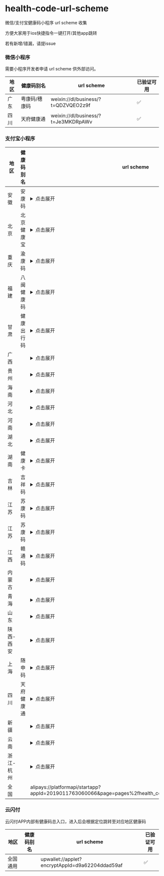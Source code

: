 # health-code-url-scheme

微信/支付宝健康码小程序 url scheme 收集

方便大家用于ios快捷指令一键打开/其他app跳转

若有新增/错漏，请提issue

### 微信小程序

需要小程序开发者申请 url scheme 供外部访问。

| 地区 | 健康码别名 | url scheme | 已验证可用 
| - | - | - | - |
| 广东 | 粤康码/穗康码 | weixin://dl/business/?t=QDZVQEO2z9f | ✅ |
| 四川 | 天府健康通 | weixin://dl/business/?t=Je3MKDRpAWv | ✅ |


### 支付宝小程序

| 地区 | 健康码别名 | url scheme | 已验证可用 
| ---- | ---- | - | - |
| 安徽 | 安康码 | <details><summary>点击展开</summary><p>alipays://platformapi/startapp?appId=2018081661065647&page=pages%2Fservice%2Fservice%3furl%3dhttps%3a%2f%2fakm.ahzwfw.gov.cn%2fakm-sj-user%2findex.html%3fbelongarea%3d340100%24%2fhome%3fbelongarea%3d340100%26auth%3dct</p></details> | ✅|
| 北京 | 北京健康宝 | <details><summary>点击展开</summary><p>alipays://platformapi/startapp?appId=2021001135679870</p></details> | ✅|
| 重庆 | 渝康码 | <details><summary>点击展开</summary><p>alipays://platformapi/startapp?appId=2021001130674650</p></details> | ✅|
| 福建 | 八闽健康码 | <details><summary>点击展开</summary><p>alipays://platformapi/startapp?appId=2021002125635929</p></details> | ✅|
| 甘肃 | 健康出行码 | <details><summary>点击展开</summary><p>alipays://platformapi/startapp?appId=20000067&url=https%3A%2F%2Fwx.jkgs.gov.cn%2Fwap%2FhealthPass%2FaliPay%2Faccess</p></details> | ✅|
| 广西 | | <details><summary>点击展开</summary><p>alipays://platformapi/startapp?appId=68687957&url=%2Fp%2Fc%2F18j5w1jmsiqo%2Freport.html%3ForgCode%3D450000-91330106MA27Y4U47R-p0000%26type%3Dtwocode%26needRequestCodeDetail%3DYES%26from%3Doffline%26showChooseCity%3DYES</p></details> | ✅|
| 贵州 | | <details><summary>点击展开</summary><p>alipays://platformapi/startapp?appId=2021001135637273</p></details> | ✅|
| 海南 | | <details><summary>点击展开</summary><p>alipays://platformapi/startapp?appId=2021001155692504&query=action%3Dopen%26tab%3Dcode%26source%3D%E5%9F%8E%E5%B8%82%E5%81%A5%E5%BA%B7%E7%A0%81</p></details> | ✅|
| 河北 | | <details><summary>点击展开</summary><p>alipays://platformapi/startapp?appId=2021002100611022&page=pages/index/index</p></details> | ✅|
| 河南 | | <details><summary>点击展开</summary><p>alipays://platformapi/startapp?appId=2019091067186151&query=code%3Dalipays_ysb_jkm%26region%3D410500%26value%3Dhttps%253A%252F%252Frender.alipay.com%252Fp%252Fc%252Fhenan-jkm%252Freport.html%253ForgCode%253D410500-91330106MA27Y4U47R-p0000%2526type%253Dtwocode%2526needRequestCodeDetail%253DYES%2526from%253Doffline</p></details> | ✅|
| 湖北 | | <details><summary>点击展开</summary><p>alipays://platformapi/startapp?appId=2021001132656455&nbupdate=syncforce&nbversion=0.2.2003261457.6</p></details> | ✅|
| 湖南 | 健康卡 | <details><summary>点击展开</summary><p>alipays://platformapi/startapp?appId=2021002133603718</p></details> | ✅|
| 吉林 | 吉祥码 | <details><summary>点击展开</summary><p>alipays://platformapi/startapp?appId=2019082066328992&page=pages%2Fqrcode%2Fqrcode</p></details> | ✅|
| 江苏 | 苏康码 | <details><summary>点击展开</summary><p>alipays://platformapi/startapp?appId=2018062060350751&page=%2Fpages%2Fweb%2Fweb%3Furl%3Dhttps%3A%2F%2Fjsstm.jszwfw.gov.cn%2FjkmIndex.html</p></details> | ✅|
| 江苏 | 苏康码 | <details><summary>点击展开</summary><p>alipays://platformapi/startapp?appId=2018062060350751&page=%2Fpages%2Fweb%2Fweb%3Furl%3Dhttps%3A%2F%2Fjsstm.jszwfw.gov.cn%2FjkmIndex.html</p></details> | ✅|
| 江西 | 赣通码 | <details><summary>点击展开</summary><p>alipays://platformapi/startapp?appId=2018082161130063&page=pages%2Fh5Load%2Fh5Load%3Flightappiduuid%3D6gdemQfv%26appName%3D%E8%B5%A3%E9%80%9A%E7%A0%81%26isneeduserinfo%3D0%26spec%3D5%26lightappurl%3Dhttps%3A%2F%2Fganfutong.jiangxi.gov.cn%2Fjmopen%2Fwebapp%2Fhtml5%2Fgantongma%2Findex.html</p></details> | ✅|
| 内蒙古 | | <details><summary>点击展开</summary><p>alipays://platformapi/startapp?appId=2021001114655676&page=pages%2fweb-view%2fweb-view%3furl%3dhttps%3a%2f%2fzwfw.nmg.gov.cn%2fapp%2ficity%2fapps%2fareas%2fneimenggu%2fcard-healthcode%2findex.html%26title%3d%e5%81%a5%e5%ba%b7%e7%a0%81%26form%3dexternal</p></details> | ✅|
| 青海 | | <details><summary>点击展开</summary><p>alipays://platformapi/startapp?appId=2021001143672652&query=healthqrcode</p></details> | ✅|
| 山东 | | <details><summary>点击展开</summary><p>alipays://platformapi/startapp?appId=2021001136608745</p></details> | ✅|
| 陕西-西安 | | <details><summary>点击展开</summary><p>alipays://platformapi/startapp?appId=2021001140645628</p></details> | ✅|
| 上海 | 随申码 | <details><summary>点击展开</summary><p>alipays://platformapi/startapp?appId=2019072665939857&page=pages%2Fmy-station-type%2Fmy-station-type</p></details> | ✅|
| 四川 | 天府健康通 | <details><summary>点击展开</summary><p>alipays://platformapi/startapp?appId=2021002116662889</p></details> | ✅|
| 新疆 | | <details><summary>点击展开</summary><p>alipays://platformapi/startapp?appId=2019111269039717&page=pages%2fhealthcode%2fhealthcode_index%2fhealthcode_index</p></details> | ✅|
| 云南 | | <details><summary>点击展开</summary><p>alipays://platformapi/startapp?appId=2021002139686716</p></details> | ✅|
| 浙江-杭州 | | <details><summary>点击展开</summary><p>alipays://platformapi/startapp?appId=20000067&url=https://h5.dingtalk.com/healthAct/index.html?source=zfbcsfw0211</p></details> | ✅|
| 全国 | | alipays://platformapi/startapp?appId=2019011763060066&page=pages%2fhealth_code%2fhealth_code%3fsiteid%3d2 | ✅ |

### 云闪付

云闪付APP内部有健康码总入口，进入后会根据定位跳转至对应地区健康码

| 地区 | 健康码别名 | url scheme | 已验证可用 
| - | - | - | - |
| 全国通用 | | upwallet://applet?encryptAppId=d9a62204ddad59af | ✅ |



